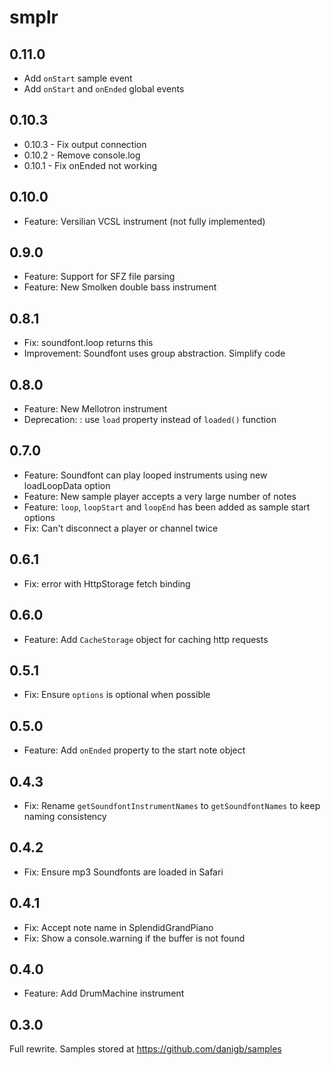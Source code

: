 # smplr

## 0.11.0

- Add `onStart` sample event
- Add `onStart` and `onEnded` global events

## 0.10.3

- 0.10.3 - Fix output connection
- 0.10.2 - Remove console.log
- 0.10.1 - Fix onEnded not working

## 0.10.0

- Feature: Versilian VCSL instrument (not fully implemented)

## 0.9.0

- Feature: Support for SFZ file parsing
- Feature: New Smolken double bass instrument

## 0.8.1

- Fix: soundfont.loop returns this
- Improvement: Soundfont uses group abstraction. Simplify code

## 0.8.0

- Feature: New Mellotron instrument
- Deprecation: : use `load` property instead of `loaded()` function

## 0.7.0

- Feature: Soundfont can play looped instruments using new loadLoopData option
- Feature: New sample player accepts a very large number of notes
- Feature: `loop`, `loopStart` and `loopEnd` has been added as sample start options
- Fix: Can't disconnect a player or channel twice

## 0.6.1

- Fix: error with HttpStorage fetch binding

## 0.6.0

- Feature: Add `CacheStorage` object for caching http requests

## 0.5.1

- Fix: Ensure `options` is optional when possible

## 0.5.0

- Feature: Add `onEnded` property to the start note object

## 0.4.3

- Fix: Rename `getSoundfontInstrumentNames` to `getSoundfontNames` to keep naming consistency

## 0.4.2

- Fix: Ensure mp3 Soundfonts are loaded in Safari

## 0.4.1

- Fix: Accept note name in SplendidGrandPiano
- Fix: Show a console.warning if the buffer is not found

## 0.4.0

- Feature: Add DrumMachine instrument

## 0.3.0

Full rewrite. Samples stored at https://github.com/danigb/samples
